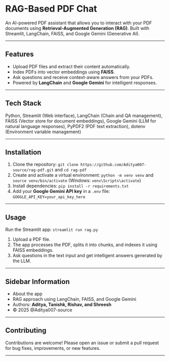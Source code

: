 # RAG-Based PDF Chat

An AI-powered PDF assistant that allows you to interact with your PDF documents using **Retrieval-Augmented Generation (RAG)**. Built with Streamlit, LangChain, FAISS, and Google Gemini (Generative AI).

---

## Features
- Upload PDF files and extract their content automatically.
- Index PDFs into vector embeddings using **FAISS**.
- Ask questions and receive context-aware answers from your PDFs.
- Powered by **LangChain** and **Google Gemini** for intelligent responses.

---

## Tech Stack
Python, Streamlit (Web interface), LangChain (Chain and QA management), FAISS (Vector store for document embeddings), Google Gemini (LLM for natural language responses), PyPDF2 (PDF text extraction), dotenv (Environment variable management)

---

## Installation
1. Clone the repository: `git clone https://github.com/Aditya007-source/rag-pdf.git` and `cd rag-pdf`
2. Create and activate a virtual environment: `python -m venv venv` and `source venv/bin/activate` (Windows: `venv\Scripts\activate`)
3. Install dependencies: `pip install -r requirements.txt`
4. Add your **Google Gemini API key** in a `.env` file: `GOOGLE_API_KEY=your_api_key_here`

---

## Usage
Run the Streamlit app: `streamlit run rag.py`  
1. Upload a PDF file.  
2. The app processes the PDF, splits it into chunks, and indexes it using FAISS embeddings.  
3. Ask questions in the text input and get intelligent answers generated by the LLM.

---

## Sidebar Information
- About the app  
- RAG approach using LangChain, FAISS, and Google Gemini  
- Authors: **Aditya, Tanishk, Rishav, and Shreesh**  
- © 2025 @Aditya007-source

---

## Contributing
Contributions are welcome! Please open an issue or submit a pull request for bug fixes, improvements, or new features.

---
